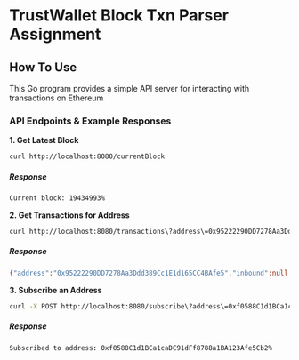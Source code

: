 # TrustWallet Block Txn Parser Assignment

## How To Use

This Go program provides a simple API server for interacting with transactions on Ethereum

### API Endpoints & Example Responses

**1. Get Latest Block**

```bash
curl http://localhost:8080/currentBlock
```

##### Response 
```bash
Current block: 19434993%
```

**2. Get Transactions for Address**

```bash
curl http://localhost:8080/transactions\?address\=0x95222290DD7278Aa3Ddd389Cc1E1d165CC4BAfe5
```

##### Response 
```bash
{"address":"0x95222290DD7278Aa3Ddd389Cc1E1d165CC4BAfe5","inbound":null,"outbound":[{"hash":"0x0bfb1e7deddc65ad079cd49c88e3502325c44d0ee87ccf0217b09a3ed2b226d4","from":"0x95222290dd7278aa3ddd389cc1e1d165cc4bafe5","to":"0x876528533158c07c1b87291c35f84104cd64ec01","value":"0x1b28bb3568448d2"}]}
```

**3. Subscribe an Address**

```bash
curl -X POST http://localhost:8080/subscribe\?address\=0xf0588C1d1BCa1caDC91dFf8788a1BA123Afe5Cb2
```

##### Response 
```bash
Subscribed to address: 0xf0588C1d1BCa1caDC91dFf8788a1BA123Afe5Cb2%
```
